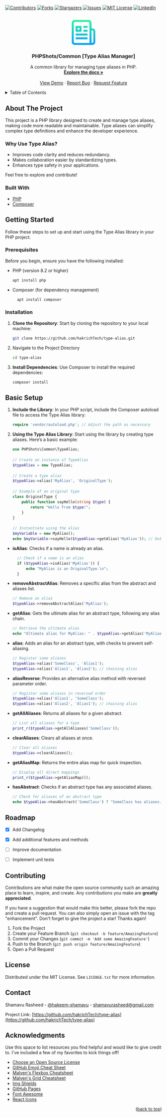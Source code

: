 <div id="top"></div>
<!--
*** Thanks for checking out the Type Alias Manager. If you have a suggestion
*** that would make this better, please fork the repo and create a pull request
*** or simply open an issue with the tag "enhancement".
*** Don't forget to give the project a star!
*** Thanks again! Now go create something AMAZING! :D
-->



<!-- PROJECT SHIELDS -->
<!--
*** I'm using markdown "reference style" links for readability.
*** Reference links are enclosed in brackets [ ] instead of parentheses ( ).
*** See the bottom of this document for the declaration of the reference variables
*** for contributors-url, forks-url, etc. This is an optional, concise syntax you may use.
*** https://www.markdownguide.org/basic-syntax/#reference-style-links
-->
[![Contributors][contributors-shield]][contributors-url]
[![Forks][forks-shield]][forks-url]
[![Stargazers][stars-shield]][stars-url]
[![Issues][issues-shield]][issues-url]
[![MIT License][license-shield]][license-url]
[![LinkedIn][linkedin-shield]][linkedin-url]



<!-- PROJECT LOGO -->
<br />
<div align="center">
  <a href="https://github.com/hakrichTech/type-alias">
    <img src="images/logo.png" alt="Logo" width="80" height="80">
  </a>

  <h3 align="center">PHPShots/Common [Type Alias Manager]</h3>

  <p align="center">
    A common library for managing type aliases in PHP.
    <br />
    <a href="https://github.com/hakrichTech/type-alias"><strong>Explore the docs »</strong></a>
    <br />
    <br />
    <a href="https://github.com/hakrichTech/type-alias">View Demo</a>
    ·
    <a href="https://github.com/hakrichTech/type-alias/issues">Report Bug</a>
    ·
    <a href="https://github.com/hakrichTech/type-alias/issues">Request Feature</a>
  </p>
</div>



<!-- TABLE OF CONTENTS -->
<details>
  <summary>Table of Contents</summary>
  <ol>
    <li>
      <a href="#about-the-project">About The Project</a>
      <ul>
        <li><a href="#built-with">Built With</a></li>
      </ul>
    </li>
    <li>
      <a href="#getting-started">Getting Started</a>
      <ul>
        <li><a href="#prerequisites">Prerequisites</a></li>
        <li><a href="#installation">Installation</a></li>
      </ul>
    </li>
    <li><a href="#roadmap">Roadmap</a></li>
    <li><a href="#contributing">Contributing</a></li>
    <li><a href="#license">License</a></li>
    <li><a href="#contact">Contact</a></li>
    <li><a href="#acknowledgments">Acknowledgments</a></li>
  </ol>
</details>



<!-- ABOUT THE PROJECT -->
## About The Project

<!-- [![Product Name Screen Shot][product-screenshot]](https://hkmcode.com/type-aliase) -->

This project is a PHP library designed to create and manage type aliases, making code more readable and maintainable. Type aliases can simplify complex type definitions and enhance the developer experience.

### Why Use Type Alias?
* Improves code clarity and reduces redundancy.
* Makes collaboration easier by standardizing types.
* Enhances type safety in your applications.

Feel free to explore and contribute!




### Built With

* [PHP](https://www.php.net/)
* [Composer](https://getcomposer.org/)






<!-- GETTING STARTED -->
## Getting Started

Follow these steps to set up and start using the Type Alias library in your PHP project.


### Prerequisites

Before you begin, ensure you have the following installed:

- PHP (version 8.2 or higher)
  ```sh
  apt install php
  ```
- Composer (for dependency management)
  ```sh
    apt install composer
    ```




### Installation

1. **Clone the Repository**: Start by cloning the repository to your local machine:

   ```bash
   git clone https://github.com/hakrichTech/type-alias.git
   ```
2. Navigate to the Project Directory
   ```sh
   cd type-alias
   ```
3. **Install Dependencies**: Use Composer to   install the required dependencies:
   ```sh
   composer install
   ```



## Basic Setup

1. **Include the Library**: In your PHP script, include the Composer autoload file to access the Type Alias library:

    ```php
    require 'vendor/autoload.php'; // Adjust the path as necessary
    ```

2. **Using the Type Alias Library**: Start using the library by creating type aliases. Here’s a basic example:

    ```php
    use PHPShots\Common\TypeAlias;

    // Create an instance of TypeAlias
    $typeAlias = new TypeAlias;

    // Create a type alias
    $typeAlias->alias('MyAlias', 'OriginalType');

    // Example of an original type
    class OriginalType {
        public function sayHello(string $type) {
            return "Hello from $type!";
        }
    }

    // Instantiate using the alias
    $myVariable = new MyAlias();
    echo $myVariable->sayHello($typeAlias->getAlias('MyAlias')); // Outputs: Hello from OriginalType!
    ```
  - **isAlias**: Checks if a name is already an alias.

    ```php
      // Check if a name is an alias
      if ($typeAlias->isAlias('MyAlias')) {
          echo "MyAlias is an OriginalType.\n";
      }
    ```
  - **removeAbstractAlias**: Removes a specific alias from the abstract and aliases list.

    ```php
    // Remove an alias
    $typeAlias->removeAbstractAlias('MyAlias');
    ```
  - **getAlias**: Gets the ultimate alias for an abstract type, following any alias chain.

    ```php
    // Retrieve the ultimate alias
    echo "Ultimate alias for MyAlias: " . $typeAlias->getAlias('MyAlias') . "\n";
    ```

  - **alias**: Adds an alias for an abstract type, with checks to prevent self-aliasing.
    
    ```php
    // Register some aliases
    $typeAlias->alias('SomeClass', 'Alias1');
    $typeAlias->alias('Alias1', 'Alias2'); // chaining alias
    ```

  - **aliasReverse**: Provides an alternative alias method with reversed parameter order.

    ```php
    // Register some aliases in reversed order
    $typeAlias->alias('Alias1', 'SomeClass');
    $typeAlias->alias('Alias2', 'Alias1'); // chaining alias
    ```

  - **getAllAliases**: Returns all aliases for a given abstract.
    
    ```php
    // List all aliases for a type
    print_r($typeAlias->getAllAliases('SomeClass'));
    ```
  - **clearAliases**: Clears all aliases at once.
    ```php
    // Clear all aliases
    $typeAlias->clearAliases();
    ```
  - **getAliasMap**: Returns the entire alias map for quick inspection.

    ```php
    // Display all direct mappings
    print_r($typeAlias->getAliasMap());  
    ```

  - **hasAbstract**: Checks if an abstract type has any associated aliases.

    ```php
    // Check for aliases of an abstract type
    echo $typeAlias->hasAbstract('SomeClass') ? "SomeClass has aliases.\n" : "No aliases for SomeClass.\n";

    ```

<!-- ROADMAP -->
## Roadmap

- [x] Add Changelog
- [x] Add additional features and methods
- [ ] Improve documentation
- [ ] Implement unit tests


<!-- CONTRIBUTING -->
## Contributing

Contributions are what make the open source community such an amazing place to learn, inspire, and create. Any contributions you make are **greatly appreciated**.

If you have a suggestion that would make this better, please fork the repo and create a pull request. You can also simply open an issue with the tag "enhancement".
Don't forget to give the project a star! Thanks again!

1. Fork the Project
2. Create your Feature Branch (`git checkout -b feature/AmazingFeature`)
3. Commit your Changes (`git commit -m 'Add some AmazingFeature'`)
4. Push to the Branch (`git push origin feature/AmazingFeature`)
5. Open a Pull Request




<!-- LICENSE -->
## License

Distributed under the MIT License. See `LICENSE.txt` for more information.


<!-- CONTACT -->
## Contact

Shamavu Rasheed - [@hakeem-shamavu](www.linkedin.com/in/hakeem-shamavu) - shamavurasheed@gmail.com

Project Link: [https://github.com/hakrichTech/type-alias](https://github.com/hakrichTech/type-alias)




<!-- ACKNOWLEDGMENTS -->
## Acknowledgments

Use this space to list resources you find helpful and would like to give credit to. I've included a few of my favorites to kick things off!

* [Choose an Open Source License](https://choosealicense.com)
* [GitHub Emoji Cheat Sheet](https://www.webpagefx.com/tools/emoji-cheat-sheet)
* [Malven's Flexbox Cheatsheet](https://flexbox.malven.co/)
* [Malven's Grid Cheatsheet](https://grid.malven.co/)
* [Img Shields](https://shields.io)
* [GitHub Pages](https://pages.github.com)
* [Font Awesome](https://fontawesome.com)
* [React Icons](https://react-icons.github.io/react-icons/search)

<p align="right">(<a href="#top">back to top</a>)</p>



<!-- MARKDOWN LINKS & IMAGES -->
<!-- https://www.markdownguide.org/basic-syntax/#reference-style-links -->
[contributors-shield]: https://img.shields.io/github/contributors/othneildrew/Best-README-Template.svg?style=for-the-badge
[contributors-url]: https://github.com/hakrichTech/type-alias/graphs/contributors
[forks-shield]: https://img.shields.io/github/forks/othneildrew/Best-README-Template.svg?style=for-the-badge
[forks-url]: https://github.com/hakrichTech/type-alias/network/members
[stars-shield]: https://img.shields.io/github/stars/othneildrew/Best-README-Template.svg?style=for-the-badge
[stars-url]: https://github.com/hakrichTech/type-alias/stargazers
[issues-shield]: https://img.shields.io/github/issues/othneildrew/Best-README-Template.svg?style=for-the-badge
[issues-url]: https://github.com/hakrichTech/type-alias/issues
[license-shield]: https://img.shields.io/github/license/othneildrew/Best-README-Template.svg?style=for-the-badge
[license-url]: https://github.com/hakrichTech/type-alias/blob/master/LICENSE.txt
[linkedin-shield]: https://img.shields.io/badge/-LinkedIn-black.svg?style=for-the-badge&logo=linkedin&colorB=555
[linkedin-url]: https://linkedin.com/in/hakeem-shamavu
[product-screenshot]: images/screenshot.png
